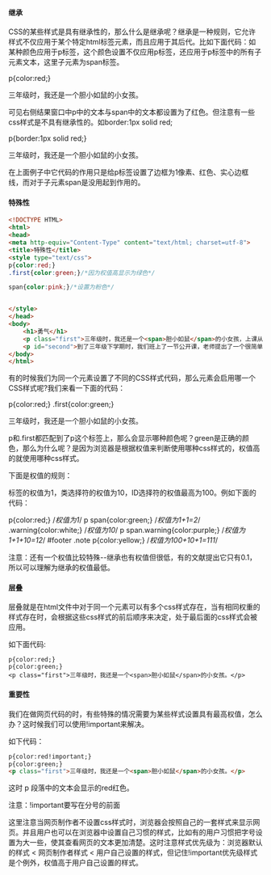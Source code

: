 #### 继承

CSS的某些样式是具有继承性的，那么什么是继承呢？继承是一种规则，它允许样式不仅应用于某个特定html标签元素，而且应用于其后代。比如下面代码：如某种颜色应用于p标签，这个颜色设置不仅应用p标签，还应用于p标签中的所有子元素文本，这里子元素为span标签。

p{color:red;}

<p>三年级时，我还是一个<span>胆小如鼠</span>的小女孩。</p>
可见右侧结果窗口中p中的文本与span中的文本都设置为了红色。但注意有一些css样式是不具有继承性的。如border:1px solid red;

p{border:1px solid red;}

<p>三年级时，我还是一个<span>胆小如鼠</span>的小女孩。</p>
在上面例子中它代码的作用只是给p标签设置了边框为1像素、红色、实心边框线，而对于子元素span是没用起到作用的。

#### 特殊性
```html
<!DOCTYPE HTML>
<html>
<head>
<meta http-equiv="Content-Type" content="text/html; charset=utf-8">
<title>特殊性</title>
<style type="text/css">
p{color:red;}
.first{color:green;}/*因为权值高显示为绿色*/

span{color:pink;}/*设置为粉色*/


</style>
</head>
<body>
    <h1>勇气</h1>
    <p class="first">三年级时，我还是一个<span>胆小如鼠</span>的小女孩，上课从来不敢回答老师提出的问题，生怕回答错了老师会批评我。就一直没有这个勇气来回答老师提出的问题。学校举办的活动我也没勇气参加。</p>
    <p id="second">到了三年级下学期时，我们班上了一节公开课，老师提出了一个很简单的问题，班里很多同学都举手了，甚至成绩比我差很多的，也举手了，还说着："我来，我来。"我环顾了四周，就我没有举手。</p>
</body>
</html>
```
有的时候我们为同一个元素设置了不同的CSS样式代码，那么元素会启用哪一个CSS样式呢?我们来看一下面的代码：

p{color:red;}
.first{color:green;}
<p class="first">三年级时，我还是一个<span>胆小如鼠</span>的小女孩。</p>
p和.first都匹配到了p这个标签上，那么会显示哪种颜色呢？green是正确的颜色，那么为什么呢？是因为浏览器是根据权值来判断使用哪种css样式的，权值高的就使用哪种css样式。

下面是权值的规则：

标签的权值为1，类选择符的权值为10，ID选择符的权值最高为100。例如下面的代码：

p{color:red;} /*权值为1*/
p span{color:green;} /*权值为1+1=2*/
.warning{color:white;} /*权值为10*/
p span.warning{color:purple;} /*权值为1+1+10=12*/
#footer .note p{color:yellow;} /*权值为100+10+1=111*/

注意：还有一个权值比较特殊--继承也有权值但很低，有的文献提出它只有0.1，所以可以理解为继承的权值最低。

#### 层叠

层叠就是在html文件中对于同一个元素可以有多个css样式存在，当有相同权重的样式存在时，会根据这些css样式的前后顺序来决定，处于最后面的css样式会被应用。

如下面代码:
```thml
p{color:red;}
p{color:green;}
<p class="first">三年级时，我还是一个<span>胆小如鼠</span>的小女孩。</p>

```

#### 重要性
我们在做网页代码的时，有些特殊的情况需要为某些样式设置具有最高权值，怎么办？这时候我们可以使用!important来解决。

如下代码：
```html
p{color:red!important;}
p{color:green;}
<p class="first">三年级时，我还是一个<span>胆小如鼠</span>的小女孩。</p>
```
这时 p 段落中的文本会显示的red红色。

注意：!important要写在分号的前面

这里注意当网页制作者不设置css样式时，浏览器会按照自己的一套样式来显示网页。并且用户也可以在浏览器中设置自己习惯的样式，比如有的用户习惯把字号设置为大一些，使其查看网页的文本更加清楚。这时注意样式优先级为：浏览器默认的样式 < 网页制作者样式 < 用户自己设置的样式，但记住!important优先级样式是个例外，权值高于用户自己设置的样式。